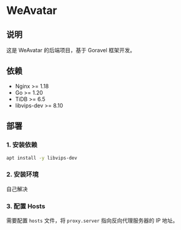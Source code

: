 # WeAvatar

## 说明

这是 WeAvatar 的后端项目，基于 Goravel 框架开发。

## 依赖

- Nginx >= 1.18
- Go >= 1.20
- TiDB >= 6.5
- libvips-dev >= 8.10

## 部署

### 1. 安装依赖

```bash
apt install -y libvips-dev
```

### 2. 安装环境

自己解决

### 3. 配置 Hosts

需要配置 `hosts` 文件，将 `proxy.server` 指向反向代理服务器的 IP 地址。
